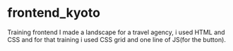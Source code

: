 # frontend_kyoto
Training frontend
I made a landscape for a travel agency, i used HTML and CSS and for that training i used CSS grid and one line of JS(for the button).
